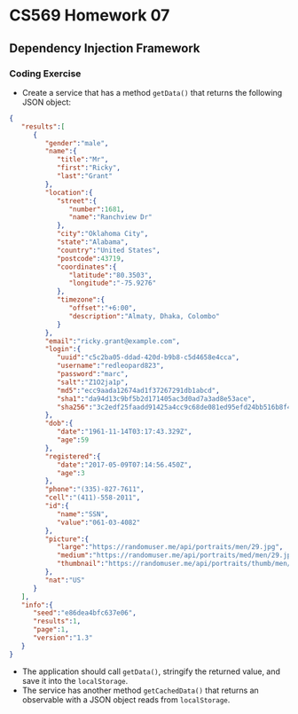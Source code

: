 # CS569 Homework 07
## Dependency Injection Framework
### Coding Exercise
* Create a service that has a method `getData()` that returns the following JSON object:
```json
{
   "results":[
      {
         "gender":"male",
         "name":{
            "title":"Mr",
            "first":"Ricky",
            "last":"Grant"
         },
         "location":{
            "street":{
               "number":1681,
               "name":"Ranchview Dr"
            },
            "city":"Oklahoma City",
            "state":"Alabama",
            "country":"United States",
            "postcode":43719,
            "coordinates":{
               "latitude":"80.3503",
               "longitude":"-75.9276"
            },
            "timezone":{
               "offset":"+6:00",
               "description":"Almaty, Dhaka, Colombo"
            }
         },
         "email":"ricky.grant@example.com",
         "login":{
            "uuid":"c5c2ba05-ddad-420d-b9b8-c5d4658e4cca",
            "username":"redleopard823",
            "password":"marc",
            "salt":"Z1O2ja1p",
            "md5":"ecc9aada12674ad1f37267291db1abcd",
            "sha1":"da94d13c9bf5b2d171405ac3d0ad7a3ad8e53ace",
            "sha256":"3c2edf25faadd91425a4cc9c68de081ed95efd24bb516b8f45d27c92284d6e99"
         },
         "dob":{
            "date":"1961-11-14T03:17:43.329Z",
            "age":59
         },
         "registered":{
            "date":"2017-05-09T07:14:56.450Z",
            "age":3
         },
         "phone":"(335)-827-7611",
         "cell":"(411)-558-2011",
         "id":{
            "name":"SSN",
            "value":"061-03-4082"
         },
         "picture":{
            "large":"https://randomuser.me/api/portraits/men/29.jpg",
            "medium":"https://randomuser.me/api/portraits/med/men/29.jpg",
            "thumbnail":"https://randomuser.me/api/portraits/thumb/men/29.jpg"
         },
         "nat":"US"
      }
   ],
   "info":{
      "seed":"e86dea4bfc637e06",
      "results":1,
      "page":1,
      "version":"1.3"
   }
}
```
* The application should call `getData()`, stringify the returned value, and save it into the `localStorage`. 
* The service has another method `getCachedData()` that returns an observable with a JSON object reads from `localStorage`.


